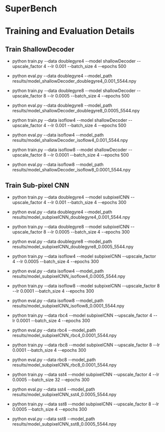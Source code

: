 # SuperBench


# Training and Evaluation Details

## Train ShallowDecoder

* python train.py --data doublegyre4 --model shallowDecoder --upscale_factor 4  --lr 0.001 --batch_size 4 --epochs 500
* python eval.py --data doublegyre4 --model_path results/model_shallowDecoder_doublegyre4_0.001_5544.npy 

* python train.py --data doublegyre8 --model shallowDecoder --upscale_factor 8 --lr 0.0005 --batch_size 4 --epochs 500
* python eval.py --data doublegyre8 --model_path results/model_shallowDecoder_doublegyre8_0.0005_5544.npy 


* python train.py --data isoflow4 --model shallowDecoder --upscale_factor 4 --lr 0.001 --batch_size 4 --epochs 500
* python eval.py --data isoflow4 --model_path results/model_shallowDecoder_isoflow4_0.001_5544.npy 

* python train.py --data isoflow8 --model shallowDecoder --upscale_factor 8 --lr 0.0001 --batch_size 4 --epochs 500
* python eval.py --data isoflow8 --model_path results/model_shallowDecoder_isoflow8_0.0001_5544.npy 



## Train Sub-pixel CNN 

* python train.py --data doublegyre4 --model subpixelCNN --upscale_factor 4 --lr 0.001 --batch_size 4 --epochs 300
* python eval.py --data doublegyre4 --model_path results/model_subpixelCNN_doublegyre4_0.001_5544.npy 

* python train.py --data doublegyre8 --model subpixelCNN --upscale_factor 8 --lr 0.0005 --batch_size 4 --epochs 300
* python eval.py --data doublegyre8 --model_path results/model_subpixelCNN_doublegyre8_0.0005_5544.npy 


* python train.py --data isoflow4 --model subpixelCNN --upscale_factor 4 --lr 0.0005 --batch_size 4 --epochs 300
* python eval.py --data isoflow4 --model_path results/model_subpixelCNN_isoflow4_0.0005_5544.npy 

* python train.py --data isoflow8 --model subpixelCNN --upscale_factor 8 --lr 0.0001 --batch_size 4 --epochs 300
* python eval.py --data isoflow8 --model_path results/model_subpixelCNN_isoflow8_0.0001_5544.npy 


* python train.py --data rbc4 --model subpixelCNN --upscale_factor 4 --lr 0.0001 --batch_size 4 --epochs 300
* python eval.py --data rbc4 --model_path results/model_subpixelCNN_rbc4_0.0001_5544.npy 

* python train.py --data rbc8 --model subpixelCNN --upscale_factor 8 --lr 0.0001 --batch_size 4 --epochs 300
* python eval.py --data rbc8 --model_path results/model_subpixelCNN_rbc8_0.0001_5544.npy 


* python train.py --data sst4 --model subpixelCNN --upscale_factor 4 --lr 0.0005 --batch_size 32 --epochs 300
* python eval.py --data sst4 --model_path results/model_subpixelCNN_sst4_0.0005_5544.npy 

* python train.py --data sst8 --model subpixelCNN --upscale_factor 8 --lr 0.0005 --batch_size 4 --epochs 300
* python eval.py --data sst8 --model_path results/model_subpixelCNN_sst8_0.0005_5544.npy 



